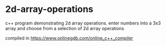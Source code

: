 # 2d-array-operations

c++ program demonstrating 2d array operations. enter numbers into a 3x3 array and choose from a selection of 2d array operations

compiled in https://www.onlinegdb.com/online_c++_compiler
